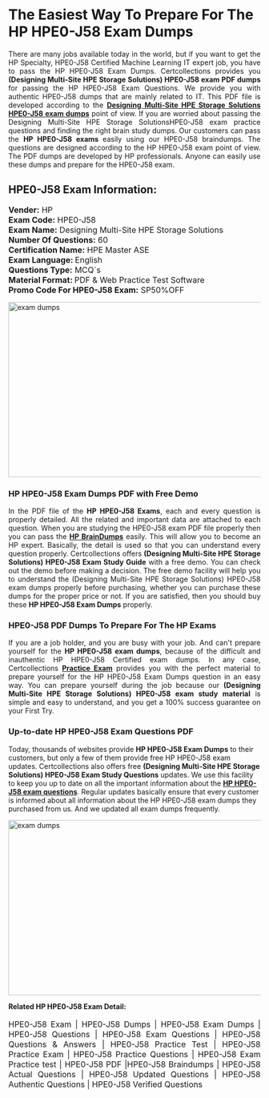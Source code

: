 <h1>The Easiest Way To Prepare For The HP HPE0-J58 Exam Dumps</h1> <p style="text-align:justify">There are many jobs available today in the world, but if you want to get the HP Specialty, HPE0-J58 Certified Machine Learning IT expert job, you have to pass the HP HPE0-J58 Exam Dumps. Certcollections provides you <strong>(Designing Multi-Site HPE Storage Solutions) HPE0-J58 exam PDF dumps</strong> for passing the HP HPE0-J58 Exam Questions. We provide you with authentic HPE0-J58 dumps that are mainly related to IT. This PDF file is developed according to the <a href="https://www.certsofficial.com/hp/hpe0-j58-questions"><strong>Designing Multi-Site HPE Storage Solutions HPE0-J58 exam dumps</strong></a> point of view. If you are worried about passing the Designing Multi-Site HPE Storage SolutionsHPE0-J58 exam practice questions and finding the right brain study dumps. Our customers can pass the <strong>HP HPE0-J58 exams </strong>easily using our HPE0-J58 braindumps. The questions are designed according to the HP HPE0-J58 exam point of view. The PDF dumps are developed by HP professionals. Anyone can easily use these dumps and prepare for the HPE0-J58 exam.</p> <h2><strong>HPE0-J58 Exam Information:</strong></h2> <p><span style="font-size:16px"><strong>Vender:</strong> HP<br /> <strong>Exam Code:</strong> HPE0-J58<br /> <strong>Exam Name:</strong> Designing Multi-Site HPE Storage Solutions<br /> <strong>Number Of Questions:</strong> 60<br /> <strong>Certification Name:</strong> HPE Master ASE<br /> <strong>Exam Language: </strong>English<br /> <strong>Questions Type:</strong> MCQ`s<br /> <strong>Material Format: </strong>PDF & Web Practice Test Software<br /> <strong>Promo Code For HPE0-J58 Exam:</strong> SP50%OFF</span></p> <p><a href="https://www.certsofficial.com/hp/hpe0-j58-questions" rel="no-follow"><img alt="exam dumps" src="https://www.certcollections.com/uploads/content/certsofficial.jpg" style="height:350px; width:750px" /></a></p> <h3><strong>HP HPE0-J58 Exam Dumps PDF with Free Demo</strong></h3> <p style="text-align:justify">In the PDF file of the <strong>HP HPE0-J58 Exams</strong>, each and every question is properly detailed. All the related and important data are attached to each question. When you are studying the HPE0-J58 exam PDF file properly then you can pass the <a href="https://www.certsofficial.com/hp-dumps"><strong>HP BrainDumps</strong></a> easily. This will allow you to become an HP expert. Basically, the detail is used so that you can understand every question properly. Certcollections offers <strong>(Designing Multi-Site HPE Storage Solutions) HPE0-J58 Exam Study Guide</strong> with a free demo. You can check out the demo before making a decision. The free demo facility will help you to understand the (Designing Multi-Site HPE Storage Solutions) HPE0-J58 exam dumps properly before purchasing, whether you can purchase these dumps for the proper price or not. If you are satisfied, then you should buy these <strong>HP HPE0-J58 Exam Dumps</strong> properly.</p> <h3><strong>HPE0-J58 PDF Dumps To Prepare For The HP Exams</strong></h3> <p style="text-align:justify">If you are a job holder, and you are busy with your job. And can't prepare yourself for the <strong>HP HPE0-J58 exam dumps</strong>, because of the difficult and inauthentic HP HPE0-J58 Certified exam dumps. In any case, Certcollections <strong><a href="https://www.certsofficial.com/">Practice Exam</a></strong> provides you with the perfect material to prepare yourself for the HP HPE0-J58 Exam Dumps question in an easy way. You can prepare yourself during the job because our <strong>(Designing Multi-Site HPE Storage Solutions) HPE0-J58 exam study material</strong> is simple and easy to understand, and you get a 100% success guarantee on your First Try.</p> <h3><strong>Up-to-date HP HPE0-J58 Exam Questions PDF</strong></h3> <p>Today, thousands of websites provide <strong>HP HPE0-J58 Exam Dumps</strong> to their customers, but only a few of them provide free HP HPE0-J58 exam updates. Certcollections also offers free <strong>(Designing Multi-Site HPE Storage Solutions) HPE0-J58 Exam Study Questions</strong> updates. We use this facility to keep you up to date on all the important information about the <a href="https://www.certsofficial.com/hp/hpe0-j58-questions"><strong>HP HPE0-J58 exam questions</strong></a>. Regular updates basically ensure that every customer is informed about all information about the HP HPE0-J58 exam dumps they purchased from us. And we updated all exam dumps frequently.</p> <p><a href="https://www.certsofficial.com/hp/hpe0-j58-questions"><img alt="exam dumps " src="https://www.certcollections.com/uploads/content/certsofficial2.jpg" style="height:350px; width:750px" /></a></p> <p style="text-align:justify"><span style="font-size:14px"><strong>Related HP HPE0-J58 Exam Detail:</strong></span><br /> <br /> <span style="font-size:16px">HPE0-J58 Exam | HPE0-J58 Dumps | HPE0-J58 Exam Dumps | HPE0-J58 Questions | HPE0-J58 Exam Questions | HPE0-J58 Questions & Answers | HPE0-J58 Practice Test | HPE0-J58 Practice Exam | HPE0-J58 Practice Questions | HPE0-J58 Exam Practice test | HPE0-J58 PDF |HPE0-J58 Braindumps | HPE0-J58 Actual Questions | HPE0-J58 Updated Questions | HPE0-J58 Authentic Questions | HPE0-J58 Verified Questions</span></p>
